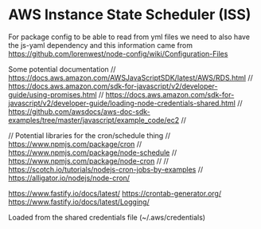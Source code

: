 # AWS Instance State Scheduler (**ISS**)

For package config to be able to read from yml files we need to also have the js-yaml dependency 
and this information came from
https://github.com/lorenwest/node-config/wiki/Configuration-Files

Some potential documentation
// https://docs.aws.amazon.com/AWSJavaScriptSDK/latest/AWS/RDS.html
// https://docs.aws.amazon.com/sdk-for-javascript/v2/developer-guide/using-promises.html
// https://docs.aws.amazon.com/sdk-for-javascript/v2/developer-guide/loading-node-credentials-shared.html
// https://github.com/awsdocs/aws-doc-sdk-examples/tree/master/javascript/example_code/ec2
// 

// Potential libraries for the cron/schedule thing
// https://www.npmjs.com/package/cron
// https://www.npmjs.com/package/node-schedule
// https://www.npmjs.com/package/node-cron
// 
// https://scotch.io/tutorials/nodejs-cron-jobs-by-examples
// https://alligator.io/nodejs/node-cron/

https://www.fastify.io/docs/latest/
https://crontab-generator.org/
https://www.fastify.io/docs/latest/Logging/


Loaded from the shared credentials file (~/.aws/credentials)